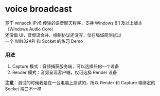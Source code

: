 # voice broadcast

基于 winsock IPv6 传输的语音聊天程序，支持 Windows 8.1 及以上版本（Windows Audio Core）  
还没画 UI，音频流合并、控制协议还没写，仅在局域网测试过  
一个 WIN32API 和 Socket 的练习 Demo

### 用法

1. Capture 模式：音频捕获服务端，可以选择任何一个设备
2. Render 模式：音频呈现客户端，仅可选择 Render 设备

**注意**：测试的时候我是在一台电脑上测试的，所以 Render 和 Capture 端绑定的 Socket 端口不一样

